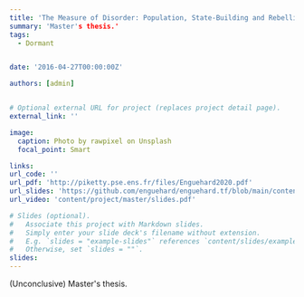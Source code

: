 ```yaml
---
title: 'The Measure of Disorder: Population, State-Building and Rebellion in Old Regime France, 1661-1789'
summary: 'Master's thesis.'
tags:
  - Dormant


date: '2016-04-27T00:00:00Z'

authors: [admin]


# Optional external URL for project (replaces project detail page).
external_link: ''

image:
  caption: Photo by rawpixel on Unsplash
  focal_point: Smart

links:
url_code: ''
url_pdf: 'http://piketty.pse.ens.fr/files/Enguehard2020.pdf'
url_slides: 'https://github.com/enguehard/enguehard.tf/blob/main/content/project/master/slides.pdf'
url_video: 'content/project/master/slides.pdf'

# Slides (optional).
#   Associate this project with Markdown slides.
#   Simply enter your slide deck's filename without extension.
#   E.g. `slides = "example-slides"` references `content/slides/example-slides.md`.
#   Otherwise, set `slides = ""`.
slides: 
---
```


(Unconclusive) Master's thesis.
